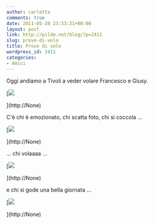 ```yaml
---
author: carlotta
comments: true
date: 2011-05-28 23:53:21+00:00
layout: post
link: http://pilde.net/blog/?p=2411
slug: prove-di-volo
title: Prove di volo
wordpress_id: 2411
categories:
- Amici
---
```


Oggi andiamo a Tivoli a veder volare Francesco e Giusy.

[![](http://pilde.net/blog/wp-content/uploads/2011/05/fra_para.jpg)


](http://None)




C'è chi è emozionato, chi scatta foto, chi si coccola ...

[![](http://pilde.net/blog/wp-content/uploads/2011/05/monica_para.jpg)


](http://None)




... chi volaaaa ...

[![](http://pilde.net/blog/wp-content/uploads/2011/05/volo.jpg)


](http://None)




e chi si gode una bella giornata ...

[![](http://pilde.net/blog/wp-content/uploads/2011/05/family.jpg)


](http://None)


[](http://None)



